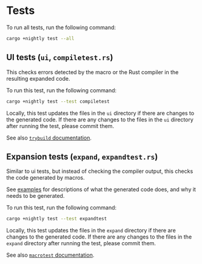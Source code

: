 # Tests

To run all tests, run the following command:

```sh
cargo +nightly test --all
```

## UI tests (`ui`, `compiletest.rs`)

This checks errors detected by the macro or the Rust compiler in the resulting
expanded code.

To run this test, run the following command:

```sh
cargo +nightly test --test compiletest
```

Locally, this test updates the files in the `ui` directory if there are
changes to the generated code. If there are any changes to the files in the
`ui` directory after running the test, please commit them.

See also [`trybuild` documentation](https://docs.rs/trybuild).

## Expansion tests (`expand`, `expandtest.rs`)

Similar to ui tests, but instead of checking the compiler output, this checks
the code generated by macros.

See [examples](../examples/README.md) for descriptions of what the generated
code does, and why it needs to be generated.

To run this test, run the following command:

```sh
cargo +nightly test --test expandtest
```

Locally, this test updates the files in the `expand` directory if there are
changes to the generated code. If there are any changes to the files in the
`expand` directory after running the test, please commit them.

See also [`macrotest` documentation](https://docs.rs/macrotest).
